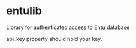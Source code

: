 entulib
=======

Library for authenticated access to Entu database

api_key property should hold your key.
